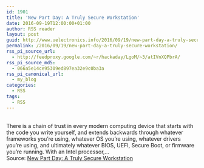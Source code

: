 ```yaml
---
id: 1901
title: 'New Part Day: A Truly Secure Workstation'
date: 2016-09-19T12:00:00+01:00
author: RSS reader
layout: post
guid: http://www.uelectronics.info/2016/09/19/new-part-day-a-truly-secure-workstation/
permalink: /2016/09/19/new-part-day-a-truly-secure-workstation/
rss_pi_source_url:
  - http://feedproxy.google.com/~r/hackaday/LgoM/~3/atIVnXQPbrA/
rss_pi_source_md5:
  - 066a5e14ce95309ed897ea32e9c0ba3a
rss_pi_canonical_url:
  - my_blog
categories:
  - RSS
tags:
  - RSS
---
```

&#013;  
There is a chain of trust in every modern computing device that starts with the code you write yourself, and extends backwards through whatever frameworks you’re using, whatever OS you’re using, whatever drivers you’re using, and ultimately whatever BIOS, UEFI, Secure Boot, or firmware you’re running. With an Intel processor,…&#013;  
Source: <a href="http://feedproxy.google.com/~r/hackaday/LgoM/~3/atIVnXQPbrA/" target="_blank">New Part Day: A Truly Secure Workstation</a>